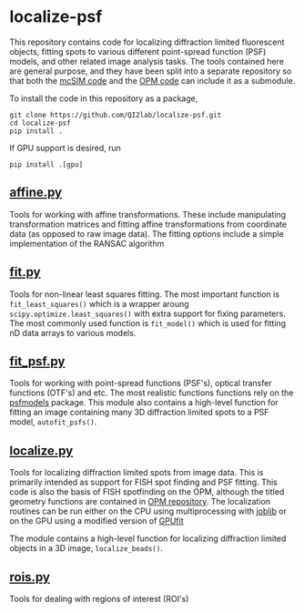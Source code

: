 # localize-psf
This repository contains code for localizing diffraction limited fluorescent objects, fitting spots to various
different point-spread function (PSF) models, and other related image analysis tasks. The tools
contained here are general purpose, and they have been split into a separate repository
so that both the [mcSIM code](https://github.com/QI2lab/mcSIM) and the 
[OPM code](https://github.com/QI2lab/OPM) can include it as a submodule.

To install the code in this repository as a package,
```
git clone https://github.com/QI2lab/localize-psf.git
cd localize-psf
pip install .
```

If GPU support is desired, run

`pip install .[gpu]`

## [affine.py](affine.py)
Tools for working with affine transformations. These include manipulating transformation matrices
and fitting affine transformations from coordinate data (as opposed to raw image data). The fitting
options include a simple implementation of the RANSAC algorithm

## [fit.py](fit.py)
Tools for non-linear least squares fitting. The most important function is `fit_least_squares()`
which is a wrapper aroung `scipy.optimize.least_squares()` with extra support for fixing
parameters. The most commonly used function is `fit_model()` which is used for fitting nD data
arrays  to various models.

## [fit_psf.py](fit_psf.py)
Tools for working with point-spread functions (PSF's), optical transfer functions (OTF's) and etc.
The most realistic functions functions rely on the 
[psfmodels](https://pypi.org/project/psfmodels/) package.
This module also contains a high-level function for fitting an image containing many
3D diffraction limited spots to a PSF model, `autofit_psfs()`.

## [localize.py](localize.py)
Tools for localizing diffraction limited spots from image data. This is primarily intended as
support for FISH spot finding and PSF fitting. This code is also the basis of
FISH spotfinding on the OPM, although the titled geometry functions are contained in
[OPM repository](https://github.com/QI2lab/OPM). The localization routines can be run either on the CPU using multiprocessing with 
[joblib](https://joblib.readthedocs.io/en/latest/) or on the GPU using a modified version of 
[GPUfit](https://github.com/QI2lab/Gpufit)

The module contains a high-level function for localizing diffraction limited objects in a 3D image,
`localize_beads()`.

## [rois.py](rois.py)
Tools for dealing with regions of interest (ROI's)
